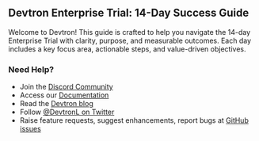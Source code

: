 ## Devtron Enterprise Trial: 14-Day Success Guide

Welcome to Devtron! This guide is crafted to help you navigate the 14-day Enterprise Trial with clarity, purpose, and measurable outcomes. Each day includes a key focus area, actionable steps, and value-driven objectives.

### Need Help?

* Join the [Discord Community](https://discord.gg/jsRG5qx2gp)
* Access our [Documentation](https://docs.devtron.ai)
* Read the [Devtron blog](https://devtron.ai/blog/)
* Follow [@DevtronL on Twitter](https://twitter.com/DevtronL)
* Raise feature requests, suggest enhancements, report bugs at [GitHub issues](https://github.com/devtron-labs/devtron/issues)